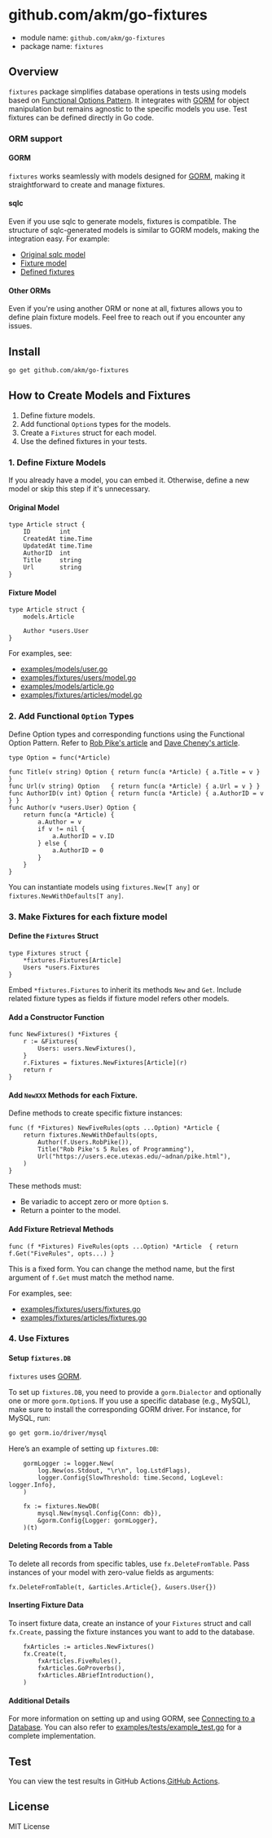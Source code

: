 # github.com/akm/go-fixtures 

- module name: `github.com/akm/go-fixtures`
- package name: `fixtures`

## Overview

`fixtures` package simplifies database operations in tests using models based on [Functional Options Pattern](https://dave.cheney.net/2014/10/17/functional-options-for-friendly-apis). It integrates with [GORM](https://gorm.io/) for object manipulation but remains agnostic to the specific models you use. Test fixtures can be defined directly in Go code.

### ORM support

#### GORM

`fixtures` works seamlessly with models designed for [GORM](https://gorm.io/), making it straightforward to create and manage fixtures.


#### sqlc

Even if you use sqlc to generate models, fixtures is compatible. The structure of sqlc-generated models is similar to GORM models, making the integration easy. For example:

- [Original sqlc model](https://github.com/akm/svelte-connect-todo/blob/9e77fa3d0ae1777ab23c2ba4753ff4bd541f44ed/backends/biz/models/models.go#L63-L69)
- [Fixture model](https://github.com/akm/svelte-connect-todo/blob/9e77fa3d0ae1777ab23c2ba4753ff4bd541f44ed/backends/biz/fixtures/tasks/model.go)
- [Defined fixtures](https://github.com/akm/svelte-connect-todo/blob/9e77fa3d0ae1777ab23c2ba4753ff4bd541f44ed/backends/biz/fixtures/tasks/fixtures.go)

#### Other ORMs

Even if you're using another ORM or none at all, fixtures allows you to define plain fixture models. Feel free to reach out if you encounter any issues.

## Install

```sh
go get github.com/akm/go-fixtures
```

## How to Create Models and Fixtures

1. Define fixture models.
1. Add functional `Option`s types for the models.
1. Create a `Fixtures` struct for each model.
1. Use the defined fixtures in your tests.

### 1. Define Fixture Models

If you already have a model, you can embed it. Otherwise, define a new model or skip this step if it's unnecessary.

#### Original Model

```golang
type Article struct {
	ID        int
	CreatedAt time.Time
	UpdatedAt time.Time
	AuthorID  int
	Title     string
	Url       string
}
```

#### Fixture Model

```golang
type Article struct {
	models.Article

	Author *users.User
}
```

For examples, see:

- [examples/models/user.go](./examples/models/user.go)
- [examples/fixtures/users/model.go](./examples/fixtures/users/model.go)
- [examples/models/article.go](./examples/models/article.go)
- [examples/fixtures/articles/model.go](examples/fixtures/articles/model.go)

### 2. Add Functional `Option` Types

Define Option types and corresponding functions using the Functional Option Pattern. Refer to [Rob Pike's article](https://commandcenter.blogspot.com/2014/01/self-referential-functions-and-design.html) and [Dave Cheney's article](https://dave.cheney.net/2014/10/17/functional-options-for-friendly-apis).

```golang
type Option = func(*Article)

func Title(v string) Option { return func(a *Article) { a.Title = v } }
func Url(v string) Option   { return func(a *Article) { a.Url = v } }
func AuthorID(v int) Option { return func(a *Article) { a.AuthorID = v } }
func Author(v *users.User) Option {
	return func(a *Article) {
		a.Author = v
		if v != nil {
			a.AuthorID = v.ID
		} else {
			a.AuthorID = 0
		}
	}
}
```

You can instantiate models using `fixtures.New[T any]` or `fixtures.NewWithDefaults[T any]`.

### 3. Make Fixtures for each fixture model

#### Define the `Fixtures` Struct

```golang
type Fixtures struct {
	*fixtures.Fixtures[Article]
	Users *users.Fixtures
}
```

Embed `*fixtures.Fixtures` to inherit its methods `New` and `Get`.
Include related fixture types as fields if fixture model refers other models.

#### Add a Constructor Function

```golang
func NewFixtures() *Fixtures {
	r := &Fixtures{
		Users: users.NewFixtures(),
	}
	r.Fixtures = fixtures.NewFixtures[Article](r)
	return r
}
```

#### Add `NewXXX` Methods for each Fixture.

Define methods to create specific fixture instances:

```golang
func (f *Fixtures) NewFiveRules(opts ...Option) *Article {
	return fixtures.NewWithDefaults(opts,
		Author(f.Users.RobPike()),
		Title("Rob Pike's 5 Rules of Programming"),
		Url("https://users.ece.utexas.edu/~adnan/pike.html"),
	)
}
```

These methods must:

- Be variadic to accept zero or more `Option` s.
- Return a pointer to the model.


#### Add Fixture Retrieval Methods

```golang
func (f *Fixtures) FiveRules(opts ...Option) *Article  { return f.Get("FiveRules", opts...) }
```

This is a fixed form. You can change the method name, but the first argument of `f.Get` must match the method name.


For examples, see:
- [examples/fixtures/users/fixtures.go](./examples/fixtures/users/fixtures.go)
- [examples/fixtures/articles/fixtures.go](./examples/fixtures/articles/fixtures.go)

### 4. Use Fixtures

#### Setup `fixtures.DB`

`fixtures` uses [GORM](https://gorm.io).

To set up `fixtures.DB`, you need to provide a `gorm.Dialector` and optionally one or more `gorm.Option`s. If you use a specific database (e.g., MySQL), make sure to install the corresponding GORM driver. For instance, for MySQL, run:

```sh
go get gorm.io/driver/mysql
```

Here’s an example of setting up `fixtures.DB`:

```golang
	gormLogger := logger.New(
		log.New(os.Stdout, "\r\n", log.LstdFlags),
		logger.Config{SlowThreshold: time.Second, LogLevel: logger.Info},
	)

	fx := fixtures.NewDB(
		mysql.New(mysql.Config{Conn: db}),
		&gorm.Config{Logger: gormLogger},
	)(t)
```

#### Deleting Records from a Table

To delete all records from specific tables, use `fx.DeleteFromTable`. Pass instances of your model with zero-value fields as arguments:

```golang
fx.DeleteFromTable(t, &articles.Article{}, &users.User{})
```


#### Inserting Fixture Data

To insert fixture data, create an instance of your `Fixtures` struct and call `fx.Create`, passing the fixture instances you want to add to the database.


```golang
	fxArticles := articles.NewFixtures()
	fx.Create(t,
		fxArticles.FiveRules(),
		fxArticles.GoProverbs(),
		fxArticles.ABriefIntroduction(),
	)
```

#### Additional Details

For more information on setting up and using GORM, see [Connecting to a Database](https://gorm.io/docs/connecting_to_the_database.html). You can also refer to [examples/tests/example_test.go](./examples/tests/example_test.go) for a complete implementation.

## Test

You can view the test results in GitHub Actions.[GitHub Actions](https://github.com/akm/go-fixtures/actions).

## License

MIT License
